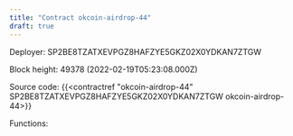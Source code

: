 ```yaml
---
title: "Contract okcoin-airdrop-44"
draft: true
---
```

Deployer: SP2BE8TZATXEVPGZ8HAFZYE5GKZ02X0YDKAN7ZTGW


 



Block height: 49378 (2022-02-19T05:23:08.000Z)

Source code: {{<contractref "okcoin-airdrop-44" SP2BE8TZATXEVPGZ8HAFZYE5GKZ02X0YDKAN7ZTGW okcoin-airdrop-44>}}

Functions:


